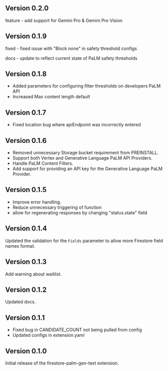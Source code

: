 ## Version 0.2.0

feature - add support for Gemini Pro & Gemini Pro Vision

## Version 0.1.9

fixed - fixed issue with "Block none" in safety threshold configs

docs - update to reflect current state of PaLM safety thresholds

## Version 0.1.8

- Added parameters for configuring filter thresholds on developers PaLM API
- Increased Max content length default
## Version 0.1.7

- Fixed location bug where apiEndpoint was incorrectly entered

## Version 0.1.6

- Removed unnecessary Storage bucket requirement from PREINSTALL.
- Support both Vertex and Generative Language PaLM API Providers.
- Handle PaLM Content Filters.
- Add support for providing an API key for the Generative Language PaLM Provider.

## Version 0.1.5

- Improve error handling.
- Reduce unnecessary triggering of function
- allow for regenerating responses by changing "status.state" field

## Version 0.1.4

Updated the validation for the `Fields` parameter to allow more Firestore field names format.

## Version 0.1.3

Add warning about waitlist.

## Version 0.1.2

Updated docs.

## Version 0.1.1

- Fixed bug in CANDIDATE_COUNT not being pulled from config
- Updated configs in extension.yaml

## Version 0.1.0

Initial release of the firestore-palm-gen-text extension.
